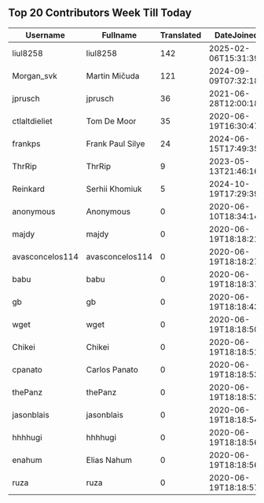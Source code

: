 ## Top 20 Contributors Week Till Today ##
|Username|Fullname|Translated|DateJoined|Language|
|--------|--------|----------|----------|-------|
|liul8258|liul8258|142|2025-02-06T15:31:39.|zh_Hans|
|Morgan_svk|Martin Mičuda|121|2024-09-09T07:32:18.|cs|
|jprusch|jprusch|36|2021-06-28T12:00:18.|de|
|ctlaltdieliet|Tom De Moor|35|2020-06-19T16:30:47Z|nl|
|frankps|Frank Paul Silye|24|2024-06-15T17:49:35.|nb_NO|
|ThrRip|ThrRip|9|2023-05-13T21:46:16.|zh_Hans|
|Reinkard|Serhii Khomiuk|5|2024-10-19T17:29:39.|uk|
|anonymous|Anonymous|0|2020-06-10T18:34:14.||
|majdy|majdy|0|2020-06-19T18:18:21.||
|avasconcelos114|avasconcelos114|0|2020-06-19T18:18:27Z||
|babu|babu|0|2020-06-19T18:18:37.||
|gb|gb|0|2020-06-19T18:18:43.||
|wget|wget|0|2020-06-19T18:18:50Z|ro|
|Chikei|Chikei|0|2020-06-19T18:18:51Z|zh_Hant|
|cpanato|Carlos Panato|0|2020-06-19T18:18:53Z||
|thePanz|thePanz|0|2020-06-19T18:18:53Z||
|jasonblais|jasonblais|0|2020-06-19T18:18:54Z||
|hhhhugi|hhhhugi|0|2020-06-19T18:18:56.||
|enahum|Elias  Nahum|0|2020-06-19T18:18:56Z|es|
|ruza|ruza|0|2020-06-19T18:18:57.||
